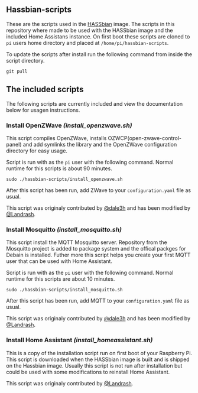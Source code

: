 ## Hassbian-scripts

These are the scripts used in the [HASSbian](https://github.com/home-assistant/pi-gen) image.
The scripts in this repository where made to be used with the HASSbian image and the included Home Assistans instance.
On first boot these scripts are cloned to `pi` users home directory and placed at `/home/pi/hassbian-scripts`.

To update the scripts after install run the following command from inside the script directory.
``` shell
git pull
```

## The included scripts
The following scripts are currently included and view the documentation below for usagen instructions.

### Install OpenZWave *(install_openzwave.sh)*
This script compiles OpenZWave, installs OZWCP(open-zwave-control-panel) and add symlinks the library and the OpenZWave configuration directory for easy usage.

Script is run with as the `pi` user with the following command. Normal runtime for this scripts is about 90 minutes.
```
sudo ./hassbian-scripts/install_openzwave.sh
```
After this script has been run, add ZWave to your `configuration.yaml` file as usual.

This script was originaly contributed by [@dale3h](https://github.com/dale3h) and has been modified by [@Landrash](https://github.com/Landrash).

### Install Mosquitto *(install_mosquitto.sh)*
This script install the MQTT Mosquitto server. Repository from the Mosquitto project is added to package system and the offical packges for Debain is installed.
Futher more this script helps you create your first MQTT user that can be used with Home Assistant.

Script is run with as the `pi` user with the following command. Normal runtime for this scripts are about 10 minutes.
```
sudo ./hassbian-scripts/install_mosquitto.sh
```
After this script has been run, add MQTT to your `configuration.yaml` file as usual.

This script was originaly contributed by [@dale3h](https://github.com/dale3h) and has been modified by [@Landrash](https://github.com/Landrash).

### Install Home Assistant *(install_homeassistant.sh)*
This is a copy of the installation script run on first boot of your Raspberry Pi.
This script is downloaded when the HASSbian image is built and is shipped on the Hassbian image.
Usually this script is not run after installation but could be used with some modifications to reinstall Home Assistant.

This script was originaly contributed by [@Landrash](https://github.com/landrash).
